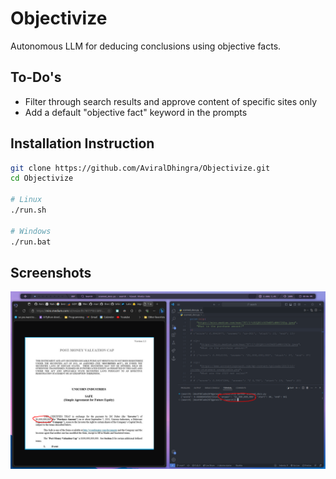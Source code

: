 # Objectivize
Autonomous LLM for deducing conclusions using objective facts.

## To-Do's
 - Filter through search results and approve content of specific sites only
 - Add a default "objective fact" keyword in the prompts
 
 ## Installation Instruction
 ```bash
 git clone https://github.com/AviralDhingra/Objectivize.git
 cd Objectivize
 
 # Linux
 ./run.sh
 
 # Windows
 ./run.bat
 ```

## Screenshots
![Demo](./screenshots/2023-04-23_17-04.png)
